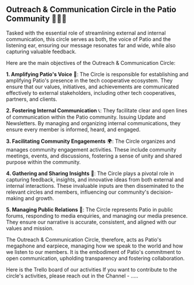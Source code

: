 ## Outreach & Communication Circle in the Patio Community 📣🌐🤝

Tasked with the essential role of streamlining external and internal communication, this circle serves as both, the voice of Patio and the listening ear, ensuring our message resonates far and wide, while also capturing valuable feedback.

Here are the main objectives of the Outreach & Communication Circle:

**1. Amplifying Patio's Voice**  📢: The Circle is responsible for establishing and amplifying Patio's presence in the tech cooperative ecosystem. They ensure that our values, initiatives, and achievements are communicated effectively to external stakeholders, including other tech cooperatives, partners, and clients.

**2. Fostering Internal Communication**  📞: They facilitate clear and open lines of communication within the Patio community. Issuing Update and Newsletters. By managing and organizing internal communications, they ensure every member is informed, heard, and engaged.

**3. Facilitating Community Engagements**  🌍: The Circle organizes and manages community engagement activities. These include community meetings, events, and discussions, fostering a sense of unity and shared purpose within the community.

**4. Gathering and Sharing Insights**  🧠: The Circle plays a pivotal role in capturing feedback, insights, and innovative ideas from both external and internal interactions. These invaluable inputs are then disseminated to the relevant circles and members, influencing our community's decision-making and growth.

**5. Managing Public Relations**  👥: The Circle represents Patio in public forums, responding to media enquiries, and managing our media presence. They ensure our narrative is accurate, consistent, and aligned with our values and mission.

The Outreach & Communication Circle, therefore, acts as Patio's megaphone and earpiece, managing how we speak to the world and how we listen to our members. It is the embodiment of Patio's commitment to open communication, upholding transparency and fostering collaboration.

Here is the Trello board of our activities
If you want to contribute to the circle's activities, please reach out in the Channel - .....
